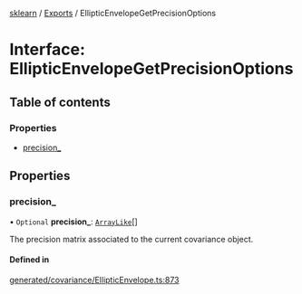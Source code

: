 [sklearn](../readme.md) / [Exports](../modules.md) / EllipticEnvelopeGetPrecisionOptions

# Interface: EllipticEnvelopeGetPrecisionOptions

## Table of contents

### Properties

- [precision\_](EllipticEnvelopeGetPrecisionOptions.md#precision_)

## Properties

### precision\_

• `Optional` **precision\_**: [`ArrayLike`](../modules.md#arraylike)[]

The precision matrix associated to the current covariance object.

#### Defined in

[generated/covariance/EllipticEnvelope.ts:873](https://github.com/transitive-bullshit/scikit-learn-ts/blob/367336a/packages/sklearn/src/generated/covariance/EllipticEnvelope.ts#L873)
